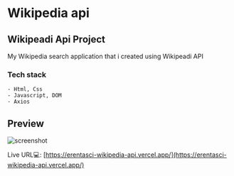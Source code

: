 # Wikipedia api

## Wikipeadi Api Project

My Wikipedia search application that i created using Wikipeadi API

### Tech stack
```
- Html, Css
- Javascript, DOM
- Axios 
```

## Preview 
![screenshot](./wikipedia-api/master/img/screenshot.png) 

Live URL💻: [https://erentasci-wikipedia-api.vercel.app/](https://erentasci-wikipedia-api.vercel.app/)
